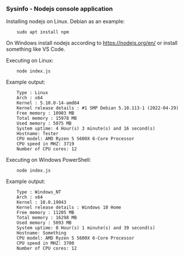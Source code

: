 ### Sysinfo - Nodejs console application

Installing nodejs on Linux. Debian as an example:

		sudo apt install npm


On Windows install nodejs according to https://nodejs.org/en/ or install something like VS Code.


Executing on Linux: 


		node index.js 


Example output:

		Type : Linux
		Arch : x64
		Kernel : 5.10.0-14-amd64
		Kernel release details : #1 SMP Debian 5.10.113-1 (2022-04-29)
		Free memory : 10903 MB 
		Total memory : 15978 MB 
		Used memory : 5075 MB 
		System uptime: 4 Hour(s) 3 minute(s) and 16 second(s)
		Hostname: Tester
		CPU model: AMD Ryzen 5 5600X 6-Core Processor
		CPU speed in MHZ: 3719
		Number of CPU cores: 12

Executing on Windows PowerShell:

		node index.js

Example output:

		Type : Windows_NT
		Arch : x64
		Kernel : 10.0.19043
		Kernel release details : Windows 10 Home
		Free memory : 11205 MB
		Total memory : 16298 MB
		Used memory : 5093 MB
		System uptime: 0 Hour(s) 1 minute(s) and 39 second(s)
		Hostname: Something
		CPU model: AMD Ryzen 5 5600X 6-Core Processor
		CPU speed in MHZ: 3700
		Number of CPU cores: 12
